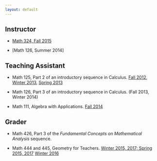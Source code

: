 ```yaml
---
layout: default
---
```


## Instructor

* [Math 324, Fall 2015](teaching/math324fall15.md)

* [Math 126, Summer 2014]

## Teaching Assistant

* Math 125, Part 2 of an introductory sequence in Calculus. [Fall 2012](https://sites.math.washington.edu/~yuan/class/M125A12/index.html), [Winter 2013](https://sites.math.washington.edu/~ep2/classes/125/125.html), [Spring 2013](https://sites.math.washington.edu/~aloveles/Math125Spring2013/index.html)

* Math 126, Part 3 of an introductory sequence in Calculus. (Fall 2013, Winter 2014)

* Math 111, Algebra with Applications. [Fall 2014](https://sites.math.washington.edu/~aloveles/Math111Fall2014/index.html)

## Grader

* Math 426, Part 3 of the *Fundamental Concepts on Mathematical Analysis* sequence.

* Math 444 and 445, Geometry for Teachers. [Winter 2015, 2017; Spring 2015, 2017](https://sites.math.washington.edu/~lee/Courses/archives.html) [Winter 2016](http://faculty.washington.edu/chirva/Math444_Winter2016/math444.html)
<br>
<br>

